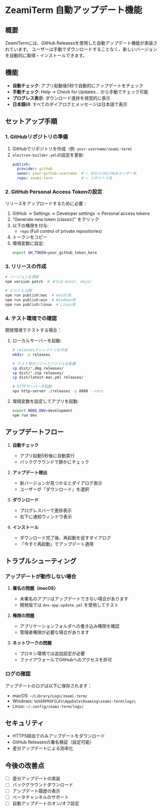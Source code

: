 # ZeamiTerm 自動アップデート機能

## 概要

ZeamiTermには、GitHub Releasesを使用した自動アップデート機能が実装されています。
ユーザーは手動でダウンロードすることなく、新しいバージョンを自動的に取得・インストールできます。

## 機能

- **自動チェック**: アプリ起動後5秒で自動的にアップデートをチェック
- **手動チェック**: Help → Check for Updates... から手動でチェック可能
- **プログレス表示**: ダウンロード進捗を視覚的に表示
- **日本語UI**: すべてのダイアログとメッセージは日本語で表示

## セットアップ手順

### 1. GitHubリポジトリの準備

1. GitHubでリポジトリを作成（例: `your-username/zeami-term`）
2. `electron-builder.yml`の設定を更新:
   ```yaml
   publish:
     provider: github
     owner: your-github-username  # ← あなたのGitHubユーザー名
     repo: zeami-term             # ← リポジトリ名
   ```

### 2. GitHub Personal Access Tokenの設定

リリースをアップロードするために必要：

1. GitHub → Settings → Developer settings → Personal access tokens
2. "Generate new token (classic)" をクリック
3. 以下の権限を付与:
   - `repo` (Full control of private repositories)
4. トークンをコピー
5. 環境変数に設定:
   ```bash
   export GH_TOKEN=your_github_token_here
   ```

### 3. リリースの作成

```bash
# バージョンを更新
npm version patch  # または minor, major

# ビルドと公開
npm run publish:mac  # macOS用
npm run publish:win  # Windows用
npm run publish:linux  # Linux用
```

### 4. テスト環境での確認

開発環境でテストする場合：

1. ローカルサーバーを起動:
   ```bash
   # releasesディレクトリを作成
   mkdir -p releases
   
   # テスト用のリリースファイルを配置
   cp dist/*.dmg releases/
   cp dist/*.zip releases/
   cp dist/latest-mac.yml releases/
   
   # HTTPサーバーを起動
   npx http-server ./releases -p 8080 --cors
   ```

2. 環境変数を設定してアプリを起動:
   ```bash
   export NODE_ENV=development
   npm run dev
   ```

## アップデートフロー

1. **自動チェック**
   - アプリ起動5秒後に自動実行
   - バックグラウンドで静かにチェック

2. **アップデート検出**
   - 新バージョンが見つかるとダイアログ表示
   - ユーザーが「ダウンロード」を選択

3. **ダウンロード**
   - プログレスバーで進捗表示
   - 右下に通知ウィンドウ表示

4. **インストール**
   - ダウンロード完了後、再起動を促すダイアログ
   - 「今すぐ再起動」でアップデート適用

## トラブルシューティング

### アップデートが動作しない場合

1. **署名の問題（macOS）**
   - 未署名のアプリはアップデートできない場合があります
   - 開発版では `dev-app-update.yml` を使用してテスト

2. **権限の問題**
   - アプリケーションフォルダへの書き込み権限を確認
   - 管理者権限が必要な場合があります

3. **ネットワークの問題**
   - プロキシ環境では追加設定が必要
   - ファイアウォールでGitHubへのアクセスを許可

### ログの確認

アップデートのログは以下に保存されます：
- macOS: `~/Library/Logs/zeami-term/`
- Windows: `%USERPROFILE%\AppData\Roaming\zeami-term\logs\`
- Linux: `~/.config/zeami-term/logs/`

## セキュリティ

- HTTPS経由でのみアップデートをダウンロード
- GitHub Releasesの署名検証（設定可能）
- 差分アップデートによる効率化

## 今後の改善点

- [ ] 差分アップデートの実装
- [ ] バックグラウンドダウンロード
- [ ] アップデート履歴の表示
- [ ] ベータチャンネルのサポート
- [ ] 自動アップデートのオン/オフ設定